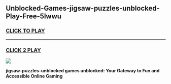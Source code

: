 
## Unblocked-Games-jigsaw-puzzles-unblocked-Play-Free-5lwwu
<h3>
<a href="https://premium76.site?title=jigsaw-puzzles-unblocked&ref=21A">CLICK TO PLAY</a></h3>
<hr>

<h3>
<a href="https://premium76.site?title=jigsaw-puzzles-unblocked&ref=21A">CLICK 2 PLAY</a>
  
</h3>

<a href="https://premium76.site?title=jigsaw-puzzles-unblocked&ref=21A"><img src="https://clearcache.store/games.png"></a>


**jigsaw-puzzles-unblocked games unblocked: Your Gateway to Fun and Accessible Online Gaming**
